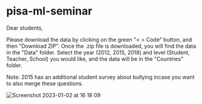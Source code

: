 # pisa-ml-seminar

Dear students,

Please download the data by clicking on the green "< > Code" button, and then "Download ZIP". Once the .zip file is downloaded, you will find the data in the "Data" folder. Select the year (2012, 2015, 2018) and level (Student, Teacher, School) you would like, and the data will be in the "Countries" folder.

Note: 2015 has an additional student survey about bullying incase you want to also merge these questions.

![Screenshot 2023-01-02 at 16 18 09](https://user-images.githubusercontent.com/51444424/210251685-5331385a-f995-4a47-b1cc-499a3153b131.png)
